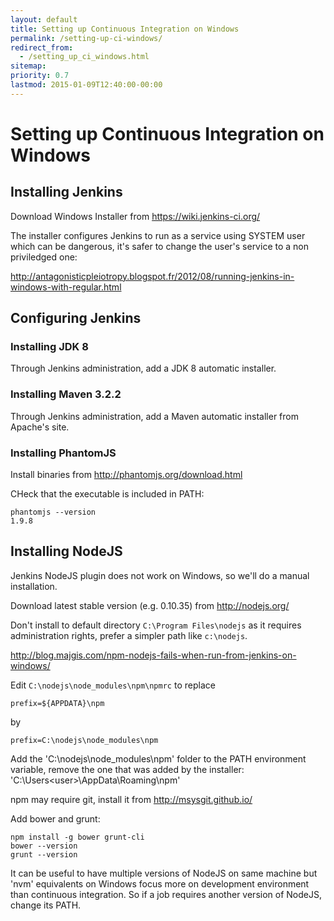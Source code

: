 ```yaml
---
layout: default
title: Setting up Continuous Integration on Windows
permalink: /setting-up-ci-windows/
redirect_from:
  - /setting_up_ci_windows.html
sitemap:
priority: 0.7
lastmod: 2015-01-09T12:40:00-00:00
---
```


# <i class="fa fa-stethoscope"></i> Setting up Continuous Integration on Windows

## Installing Jenkins

Download Windows Installer from https://wiki.jenkins-ci.org/

The installer configures Jenkins to run as a service using SYSTEM user which can be dangerous, it's safer to change the user's service to a non priviledged one:

http://antagonisticpleiotropy.blogspot.fr/2012/08/running-jenkins-in-windows-with-regular.html

## Configuring Jenkins

### Installing JDK 8

Through Jenkins administration, add a JDK 8 automatic installer.

### Installing Maven 3.2.2

Through Jenkins administration, add a Maven automatic installer from Apache's site.

### Installing PhantomJS

Install binaries from http://phantomjs.org/download.html

CHeck that the executable is included in PATH:

~~~
phantomjs --version
1.9.8
~~~

## Installing NodeJS

Jenkins NodeJS plugin does not work on Windows, so we'll do a manual installation.

Download latest stable version (e.g. 0.10.35) from http://nodejs.org/

Don't install to default directory `C:\Program Files\nodejs` as it requires administration rights, prefer a simpler path like `c:\nodejs`.

http://blog.majgis.com/npm-nodejs-fails-when-run-from-jenkins-on-windows/

Edit `C:\nodejs\node_modules\npm\npmrc` to replace

~~~
prefix=${APPDATA}\npm
~~~

by

~~~
prefix=C:\nodejs\node_modules\npm
~~~

Add the 'C:\nodejs\node_modules\npm' folder to the PATH environment variable, remove the one that was added by the installer: 'C:\Users\<user>\AppData\Roaming\npm'

npm may require git, install it from http://msysgit.github.io/

Add bower and grunt:

~~~
npm install -g bower grunt-cli
bower --version
grunt --version
~~~

It can be useful to have multiple versions of NodeJS on same machine but 'nvm' equivalents on Windows focus more on development environment than continuous integration. So if a job requires another version of NodeJS, change its PATH.
